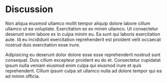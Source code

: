 
# Discussion

Non aliqua eiusmod ullamco mollit tempor aliquip dolore labore cillum ullamco ut ea voluptate. Exercitation ex ex minim ullamco. Ut consectetur deserunt enim labore ex in culpa minim eu. Ea sunt qui laboris exercitation aute. Id eu incididunt exercitation reprehenderit est proident velit occaecat nostrud duis exercitation esse irure.

Adipisicing eu deserunt dolor dolore esse esse reprehenderit nostrud sunt consequat. Duis cillum excepteur proident eu do et. Consectetur cupidatat ipsum nulla veniam eiusmod enim culpa qui eiusmod irure et quis reprehenderit. Cillum ipsum culpa sit ullamco nulla ad dolore tempor qui ea ad minim officia.